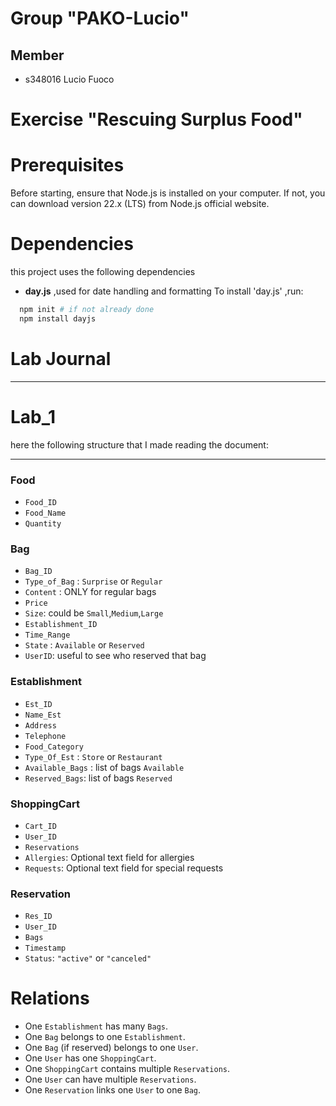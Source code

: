 # Group "PAKO-Lucio"

## Member
- s348016 Lucio Fuoco
# Exercise "Rescuing Surplus Food"

# Prerequisites
Before starting, ensure that Node.js is installed on your computer.
If not, you can download version 22.x (LTS) from Node.js official website.
# Dependencies

this project uses the following dependencies
-  **day.js** ,used for date handling and formatting
  To install 'day.js' ,run:
```sh
  npm init # if not already done 
  npm install dayjs
``` 
# Lab Journal
___
# Lab_1
here the following structure that I made reading the document:
- - -

### Food
- `Food_ID` 
- `Food_Name` 
- `Quantity` 
### Bag
- `Bag_ID`
- `Type_of_Bag` : `Surprise` or `Regular`
- `Content` : ONLY for regular bags
- `Price`
- `Size`: could be `Small`,`Medium`,`Large`
- `Establishment_ID`
- `Time_Range`
- `State` : `Available` or `Reserved`
- `UserID`: useful to see who reserved that bag
  
### Establishment
- `Est_ID`
- `Name_Est`
- `Address`
- `Telephone`
- `Food_Category`
- `Type_Of_Est` : `Store` or `Restaurant`
- `Available_Bags` : list of bags `Available`
- `Reserved_Bags`: list of bags `Reserved`

### ShoppingCart
- `Cart_ID`  
- `User_ID`
- `Reservations`
- `Allergies`: Optional text field for allergies  
- `Requests`: Optional text field for special requests  

### Reservation
- `Res_ID`  
- `User_ID`  
- `Bags`  
- `Timestamp`  
- `Status`: `"active"` or `"canceled"`

# Relations 
 - One `Establishment` has many `Bags`.
-  One `Bag` belongs to one `Establishment`.
- One `Bag` (if reserved) belongs to one `User`.  
- One `User` has one `ShoppingCart`.
- One `ShoppingCart` contains multiple `Reservations`. 
- One `User` can have multiple `Reservations`.
- One `Reservation` links one `User` to one `Bag`.  

